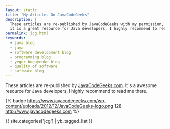 ```yaml
---
layout: static
title: "My Articles On JavaCodeGeeks"
description: |
  These articles are re-published by JavaCodeGeeks with my permission,
  it is a great resource for Java developers, I highly recommend to read me there
permalink: jcg.html
keywords:
  - java blog
  - java
  - software development blog
  - programming blog
  - yegor bugayenko blog
  - quality of software
  - software blog
---
```


These articles are re-published by [JavaCodeGeeks.com](http://www.javacodegeeks.com/author/yegor-bugayenko/).
It's a awesome resource for Java developers, I highly
recommend to read me there.

{% badge https://www.javacodegeeks.com/wp-content/uploads/2012/12/JavaCodeGeeks-logo.png 128 http://www.javacodegeeks.com %}

<a href="/rss-jcg.xml" title="RSS feed"><i class="icon icon-rss"></i></a>

{{ site.categories['jcg'] | yb_tagged_list }}
